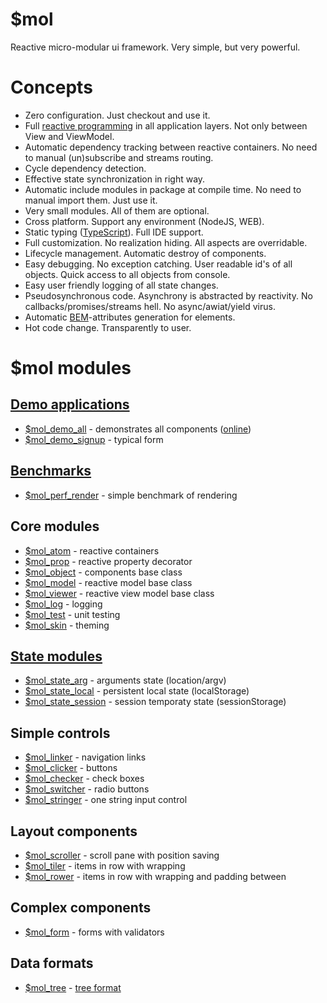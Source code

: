# $mol

Reactive micro-modular ui framework. Very simple, but very powerful.

# Concepts

* Zero configuration. Just checkout and use it. 
* Full [reactive programming](https://en.wikipedia.org/wiki/Reactive_programming) in all application layers. Not only between View and ViewModel.
* Automatic dependency tracking between reactive containers. No need to manual (un)subscribe and streams routing.
* Cycle dependency detection.
* Effective state synchronization in right way. 
* Automatic include modules in package at compile time. No need to manual import them. Just use it.
* Very small modules. All of them are optional.
* Cross platform. Support any environment (NodeJS, WEB).
* Static typing ([TypeScript](https://www.typescriptlang.org/)). Full IDE support.
* Full customization. No realization hiding. All aspects are overridable.
* Lifecycle management. Automatic destroy of components.
* Easy debugging. No exception catching. User readable id's of all objects. Quick access to all objects from console.
* Easy user friendly logging of all state changes.
* Pseudosynchronous code. Asynchrony is abstracted by reactivity. No callbacks/promises/streams hell. No async/awiat/yield virus.
* Automatic [BEM](https://en.bem.info/methodology/naming-convention/)-attributes generation for elements.
* Hot code change. Transparently to user.

# $mol modules

## [Demo applications](demo)

* [$mol_demo_all](demo/all) - demonstrates all components ([online](http://eigenmethod.github.io/mol/))
* [$mol_demo_signup](demo/signup) - typical form

## [Benchmarks](perf)

* [$mol_perf_render](perf/render) - simple benchmark of rendering

## Core modules

* [$mol_atom](atom) - reactive containers
* [$mol_prop](prop) - reactive property decorator
* [$mol_object](object) - components base class
* [$mol_model](model) - reactive model base class
* [$mol_viewer](viewer) - reactive view model base class
* [$mol_log](log) - logging
* [$mol_test](test) - unit testing
* [$mol_skin](skin) - theming

## [State modules](state)

* [$mol_state_arg](state/arg) - arguments state (location/argv)
* [$mol_state_local](state/local) - persistent local state (localStorage)
* [$mol_state_session](state/session) - session temporaty state (sessionStorage)

## Simple controls

* [$mol_linker](linker) - navigation links
* [$mol_clicker](clicker) - buttons
* [$mol_checker](checker) - check boxes
* [$mol_switcher](switcher) - radio buttons
* [$mol_stringer](stringer) - one string input control

## Layout components

* [$mol_scroller](scroller) - scroll pane with position saving
* [$mol_tiler](tiler) - items in row with wrapping
* [$mol_rower](rower) - items in row with wrapping and padding between

## Complex components

* [$mol_form](form) - forms with validators

## Data formats

* [$mol_tree](tree) - [tree format](https://github.com/nin-jin/tree.d)
